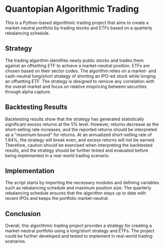 # Quantopian Algorithmic Trading

This is a Python-based algorithmic trading project that aims to create a market-neutral portfolio by trading stocks and ETFs based on a quarterly rebalancing schedule.

## Strategy

The trading algorithm identifies newly public stocks and trades them against an offsetting ETF to achieve a market-neutral position. ETFs are chosen based on their sector codes. The algorithm relies on a market- and cash-neutral long/short strategy of shorting an IPO-ed stock while longing an offsetting ETF. The strategy is designed to remove any correlation with the overall market and focus on relative mispricing between securities through alpha capture.

## Backtesting Results

Backtesting results show that the strategy has generated statistically significant excess returns at the 5% level. However, returns decrease as the short-selling rate increases, and the reported returns should be interpreted as a "maximum bound" for returns. At an annualized short-selling rate of 1.84%, the strategy will break even, and excess returns will not be earned. Therefore, caution should be exercised when interpreting the backtested results, and the strategy should be further tested and evaluated before being implemented in a real-world trading scenario.

## Implementation

The script starts by importing the necessary modules and defining variables such as rebalancing schedule and maximum position size. The quarterly rebalancing schedule ensures that the algorithm stays up to date with recent IPOs and keeps the portfolio market-neutral.

## Conclusion

Overall, this algorithmic trading project provides a strategy for creating a market-neutral portfolio using a long/short strategy and ETFs. The project could be further developed and tested to implement in real-world trading scenarios.
